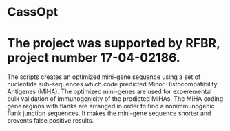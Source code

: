 # CassOpt

# The project was supported by RFBR, project number 17-04-02186.

The scripts creates an optimized mini-gene sequence using a set of nucleotide sub-sequences which code predicted Minor Histocompatibility Antigenes (MiHA). The optimized mini-genes are used for experemental bulk validation of immunogenicity of the predicted MiHAs. The MiHA coding gene regions with flanks are arranged in order to find a nonimmunogenic flank junction sequences. It makes the mini-gene sequence shorter and prevents false positive results.
